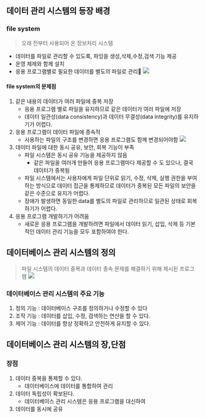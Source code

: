 ## 데이터 관리 시스템의 등장 배경
### file system
> 오래 전부터 사용되어 온 정보처리 시스템

- 데이터를 파일로 관리할 수 있도록, 파잉을 생성,삭제,수정,검색 기능 제공
- 운영 체제와 함께 설치
- 응용 프로그램별로 필요한 데이터를 별도의 파일로 관리
![](https://i.imgur.com/z9SjbTS.png)

#### file system의 문제점
1. 같은 내용의 데이터가 여러 파일에 중복 저장
	- 응용 프로그램 별로 파일을 유지하므로 같은 데이터가 여러 파일에 저장
	- 데이터 일관성(data consistency)과 데이터 무결성(data integrity)를 유지하기가 어렵다.
2. 응용 프로그램이 데이터 파일에 종속적
	- 사용하는 파일의 구조를 변경하면 응용 프로그램도 함께 변경되어야함
	![](https://i.imgur.com/4V8NoHL.png)
3. 데이터 파일에 대한 동시 공유, 보안, 회복 기능이 부족
	- 파일 시스템은 동시 공유 기능을 제공하지 않음
		- 같은 파일을 여러개 만들어 응용 프로그램마다 제공할 수 도 있으나, 결국 데이터가 중복됨
	- 파일 시스템에서는 사용자에게 파일 단위로 읽기, 수정, 삭제, 실행 권한을 부여하는 방식으로 데이터 접근을 통제하므로 데이터가 중복된 모든 파일의 보안을 같은 수준으로 유지가 어렵다.
	- 장애가 발생하면 동일한 data를 별도의 파일로 관리하므로 일관된 상태로 회복하기가 어렵다.
4. 응용 프로그램 개발하기가 어려움
	- 새로운 응용 프로그램을 개발하려면 파일에서 데이터 읽기, 삽입, 삭제 등 기본적인 데이터 관리 기능을 모두 포함하여야 한다.
## 데이터베이스 관리 시스템의 정의
> 파일 시스템의 데이터 중복과 데이터 종속 문제를 해결하기 위해 제시된 프로그램
![](https://i.imgur.com/BrTjEXz.png)
### 데이터베이스 관리 시스템의 주요 기능
1. 정의 기능 : 데이터베이스 구조를 정의하거나 수정할 수 있다
2. 조작 기능 : 데이터를 삽입, 수정, 검색하는 연산을 할 수 있다.
3. 제어 기능 : 데이터를 항상 정확하고 안전하게 유지할 수 있다.

## 데이터베이스 관리 시스템의 장,단점
### 장점
1. 데이터 중복을 통제할 수 있다.
	- 데이터베이스에 데이터를 통합하여 관리
2. 데이터 독립성이 확보된다.
	- 데이터베이스 관리 시스템은 응용 프로그램을 대신하여 
3. 데이터를 동시에 공유
